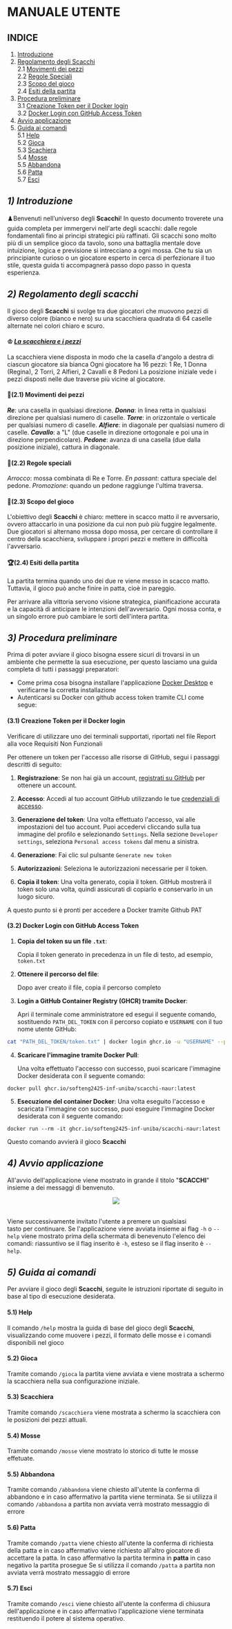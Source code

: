 # **MANUALE UTENTE**


## **INDICE**
1. [Introduzione](#1-introduzione)
2. [Regolamento degli Scacchi](#2-regolamento-degli-scacchi) <br/>
    2.1 [Movimenti dei pezzi](#21-movimenti-dei-pezzi) <br/>
    2.2 [Regole Speciali](#22-regole-speciali) <br/>
    2.3 [Scopo del gioco](#23-scopo-del-gioco) <br/>
    2.4 [Esiti della partita](#24-esiti-della-partita) <br/>
3. [Procedura preliminare](#3-procedura-preliminare) <br>
    3.1 [Creazione Token per il Docker login](#31-creazione-token-per-il-docker-login) <br/>
    3.2 [Docker Login con GitHub Access Token](#32-docker-login-con-github-access-token) <br/>
4. [Avvio applicazione](#4-avvio-applicazione) 
5. [Guida ai comandi](#5-guida-ai-comandi) <br/>
    5.1 [Help](#51-help) <br/>
    5.2 [Gioca](#52-gioca) <br/>
    5.3 [Scachiera](#53-scacchiera) <br/>
    5.4 [Mosse](#54-mosse) <br/>
    5.5 [Abbandona](#55-abbandona) <br/>
    5.6 [Patta](#56-patta) <br/>
    5.7 [Esci](#57-esci) <br/>



## ***1) Introduzione***
♟️Benvenuti nell’universo degli **Scacchi**!
In questo documento troverete una guida completa per immergervi nell'arte degli scacchi: dalle regole fondamentali fino ai principi strategici più raffinati. Gli scacchi sono molto più di un semplice gioco da tavolo, sono una battaglia mentale dove intuizione, logica e previsione si intrecciano a ogni mossa.
Che tu sia un principiante curioso o un giocatore esperto in cerca di perfezionare il tuo stile, questa guida ti accompagnerà passo dopo passo in questa esperienza.


## ***2) Regolamento degli scacchi***
Il gioco degli **Scacchi** si svolge tra due giocatori che muovono pezzi di diverso colore (bianco e nero) su una scacchiera quadrata di 64 caselle alternate nei colori chiaro e scuro.
#### ♔ <ins>*La scacchiera e i pezzi*</ins>
La scacchiera viene disposta in modo che la casella d'angolo a destra di ciascun giocatore sia bianca
Ogni giocatore ha 16 pezzi: 1 Re, 1 Donna (Regina), 2 Torri, 2 Alfieri, 2 Cavalli e 8 Pedoni
La posizione iniziale vede i pezzi disposti nelle due traverse più vicine al giocatore.
#### 🔀(2.1) Movimenti dei pezzi
***Re***: una casella in qualsiasi direzione.
***Donna***: in linea retta in qualsiasi direzione per qualsiasi numero di caselle.
***Torre***: in orizzontale o verticale per qualsiasi numero di caselle.
***Alfiere***: in diagonale per qualsiasi numero di caselle.
***Cavallo***: a "L" (due caselle in direzione ortogonale e poi una in direzione perpendicolare).
***Pedone***: avanza di una casella (due dalla posizione iniziale), cattura in diagonale.

#### 📖(2.2) Regole speciali
*Arrocco*: mossa combinata di Re e Torre.
*En passant*: cattura speciale del pedone.
*Promozione*: quando un pedone raggiunge l'ultima traversa.

#### 🎯(2.3) Scopo del gioco
L'obiettivo degli **Scacchi** è chiaro: mettere in scacco matto il re avversario, ovvero attaccarlo in una posizione da cui non può più fuggire legalmente. Due giocatori si alternano mossa dopo mossa, per cercare di controllare il centro della scacchiera, sviluppare i propri pezzi e mettere in difficoltà l'avversario.

#### 🏆(2.4) Esiti della partita
La partita termina quando uno dei due re viene messo in scacco matto.
Tuttavia, il gioco può anche finire in patta, cioè in pareggio.

Per arrivare alla vittoria servono visione strategica, pianificazione accurata e la capacità di anticipare le intenzioni dell'avversario. Ogni mossa conta, e un singolo errore può cambiare le sorti dell'intera partita.

## ***3) Procedura preliminare***
Prima di poter avviare il gioco bisogna essere sicuri di trovarsi in un ambiente che permette la
sua esecuzione, per questo lasciamo una guida completa di tutti i passaggi preparatori:

- Come prima cosa bisogna installare l'applicazione [Docker Desktop](https://www.docker.com/products/docker-desktop/) e verificarne la corretta installazione
- Autenticarsi su Docker con github access token tramite CLI come segue:

#### (3.1) Creazione Token per il Docker login


Verificare di utilizzare uno dei terminali supportati, riportati nel file Report alla voce Requisiti Non Funzionali

Per ottenere un token per l'accesso alle risorse di GitHub, segui i passaggi descritti di seguito:

1. **Registrazione**: Se non hai già un account, [registrati su GitHub](https://github.com/join) per ottenere un account.

2. **Accesso**: Accedi al tuo account GitHub utilizzando le tue [credenziali di accesso](https://github.com/login).


3. **Generazione del token**: Una volta effettuato l'accesso, vai alle impostazioni del tuo account. Puoi accedervi cliccando sulla tua immagine del profilo e selezionando `Settings`.
   Nella sezione `Developer settings`, seleziona `Personal access tokens` dal menu a sinistra.


4. **Generazione**: Fai clic sul pulsante `Generate new token`


5. **Autorizzazioni**: Seleziona le autorizzazioni necessarie per il token.


6. **Copia il token**: Una volta generato, copia il token. GitHub mostrerà il token solo una volta, quindi assicurati di copiarlo e conservarlo in un luogo sicuro.

A questo punto si è pronti per accedere a Docker tramite Github PAT

#### (3.2) Docker Login con GitHub Access Token

1. **Copia del token su un file `.txt`**:

   Copia il token generato in precedenza in un file di testo, ad esempio, `token.txt`


2. **Ottenere il percorso del file**:

   Dopo aver creato il file, copia il percorso completo


3. **Login a GitHub Container Registry (GHCR) tramite Docker**:

   Apri il terminale come amministratore ed esegui il seguente comando, sostituendo `PATH_DEL_TOKEN` con il percorso copiato e `USERNAME` con il tuo nome utente GitHub:

```bash
cat "PATH_DEL_TOKEN/token.txt" | docker login ghcr.io -u "USERNAME" --password-stdin
```
4. **Scaricare l'immagine tramite Docker Pull**:

   Una volta effettuato l'accesso con successo, puoi scaricare l'immagine Docker desiderata con il seguente comando:

```shell
docker pull ghcr.io/softeng2425-inf-uniba/scacchi-naur:latest
```
5. **Esecuzione del container Docker**:
   Una volta eseguito l'accesso e scaricata l'immagine con successo, puoi eseguire l'immagine Docker desiderata con
   il seguente comando:
```shell
docker run --rm -it ghcr.io/softeng2425-inf-uniba/scacchi-naur:latest
```
Questo comando avvierà il gioco **Scacchi**
## ***4) Avvio applicazione***
All'avvio dell'applicazione viene mostrato in grande il titolo "**SCACCHI**" insieme a dei messaggi di benvenuto. 

<div align="center">  
  <img src="img/Intro.png">
</div><br/>

Viene successivamente invitato l'utente a premere un qualsiasi tasto per continuare.
Se l'applicazione viene avviata insieme ai flag `-h` o `--help` viene mostrato prima della schermata di benevenuto l'elenco dei comandi:
riassuntivo se il flag inserito è `-h`, esteso se il flag inserito è `--help`.

## ***5) Guida ai comandi***
Per avviare il gioco degli **Scacchi**, seguite le istruzioni riportate di seguito in base al tipo di esecuzione desiderata.
#### 5.1) Help
Il comando `/help` mostra la guida di base del gioco degli **Scacchi**, visualizzando come muovere i pezzi, il formato delle mosse e i comandi disponibili nel gioco 
#### 5.2) Gioca
Tramite comando `/gioca` la partita viene avviata e viene mostrata a schermo la scacchiera nella sua configurazione iniziale.
#### 5.3) Scacchiera
Tramite comando `/scacchiera` viene mostrata a schermo la scacchiera con le posizioni dei pezzi attuali.
#### 5.4) Mosse
Tramite comando `/mosse` viene mostrato lo storico di tutte le mosse effetuate.
#### 5.5) Abbandona
Tramite comando `/abbandona` viene chiesto all'utente la conferma di abbandono e in caso affermativo la partita viene terminata.
Se si utilizza il comando `/abbandona` a partita non avviata verrà mostrato messaggio di errore
#### 5.6) Patta
Tramite comando `/patta` viene chiesto all'utente la conferma di richiesta della patta e in caso affermativo viene richiesto all'altro giocatore di accettare la patta. In caso affermativo la partita termina in **patta** in caso negativo la partita prosegue
Se si utilizza il comando `/patta` a partita non avviata verrà mostrato messaggio di errore
#### 5.7) Esci
Tramite comando `/esci` viene chiesto all'utente la conferma di chiusura dell'applicazione e in caso affermativo l'applicazione viene terminata restituendo il potere al sistema operativo.
